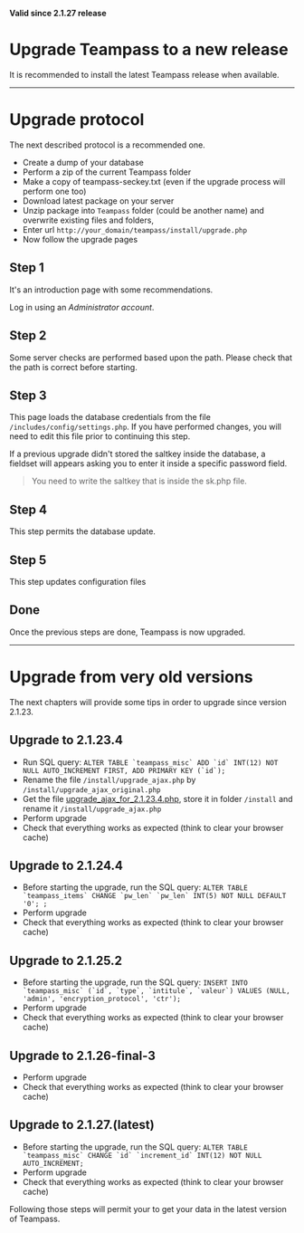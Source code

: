 __Valid since 2.1.27 release__

# Upgrade Teampass to a new release

It is recommended to install the latest Teampass release when available.

---

# Upgrade protocol

The next described protocol is a recommended one.

* Create a dump of your database
* Perform a zip of the current Teampass folder
* Make a copy of teampass-seckey.txt (even if the upgrade process will perform one too)
* Download latest package on your server
* Unzip package into `Teampass` folder (could be another name) and overwrite existing files and folders,
* Enter url `http://your_domain/teampass/install/upgrade.php`
* Now follow the upgrade pages

## Step 1

It's an introduction page with some recommendations.

Log in using an _Administrator account_.

## Step 2

Some server checks are performed based upon the path. Please check that the path is correct before starting.

## Step 3

This page loads the database credentials from the file `/includes/config/settings.php`.
If you have performed changes, you will need to edit this file prior to continuing this step.

If a previous upgrade didn't stored the saltkey inside the database, a fieldset will appears asking you to enter it inside a specific password field.

> You need to write the saltkey that is inside the sk.php file.

## Step 4

This step permits the database update.

## Step 5

This step updates configuration files

## Done

Once the previous steps are done, Teampass is now upgraded.


---

# Upgrade from very old versions

The next chapters will provide some tips in order to upgrade since version 2.1.23.

## Upgrade to 2.1.23.4

- Run SQL query: ```ALTER TABLE `teampass_misc` ADD `id` INT(12) NOT NULL AUTO_INCREMENT FIRST, ADD PRIMARY KEY (`id`);```
- Rename the file `/install/upgrade_ajax.php` by `/install/upgrade_ajax_original.php`
- Get the file [upgrade_ajax_for_2.1.23.4.php](https://github.com/nilsteampassnet/nilsteampassnet.github.io/blob/master/utils/upgrade_ajax_for_2.1.23.4.php), store it in folder `/install` and rename it `/install/upgrade_ajax.php`
- Perform upgrade
- Check that everything works as expected (think to clear your browser cache)

## Upgrade to 2.1.24.4

- Before starting the upgrade, run the SQL query: ```ALTER TABLE `teampass_items` CHANGE `pw_len` `pw_len` INT(5) NOT NULL DEFAULT '0';
;```
- Perform upgrade
- Check that everything works as expected (think to clear your browser cache)

## Upgrade to 2.1.25.2

- Before starting the upgrade, run the SQL query: ```INSERT INTO `teampass_misc` (`id`, `type`, `intitule`, `valeur`) VALUES (NULL, 'admin', 'encryption_protocol', 'ctr');```
- Perform upgrade
- Check that everything works as expected (think to clear your browser cache)

## Upgrade to 2.1.26-final-3

- Perform upgrade
- Check that everything works as expected (think to clear your browser cache)


## Upgrade to 2.1.27.(latest)

- Before starting the upgrade, run the SQL query: ```ALTER TABLE `teampass_misc` CHANGE `id` `increment_id` INT(12) NOT NULL AUTO_INCREMENT;```
- Perform upgrade
- Check that everything works as expected (think to clear your browser cache)

Following those steps will permit your to get your data in the latest version of Teampass.